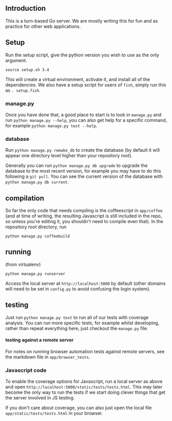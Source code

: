 ## Introduction

This is a turn-based Go server. We are mostly writing this for fun and as
practice for other web applications.

## Setup

Run the setup script, give the python version you wish to use as the only
argument.

    source setup.sh 3.4

This will create a virtual environment, activate it, and install all of the
dependencies. We also have a setup script for users of `fish`, simply run
this as `. setup.fish`.

### manage.py

Once you have done that, a good place to start is to look in `manage.py` and
run `python manage.py --help`, you can also get help for a specific command,
for example `python manage.py test --help`.

### database

Run `python manage.py remake_db` to create the database (by default it will
appear one directory level higher than your repository root).

Generally you can run `python manage.py db upgrade` to upgrade the database to
the most recent version, for example you may have to do this following a
`git pull`. You can see the current version of the database with
`python manage.py db current`.

## compilation

So far the only code that needs compiling is the coffeescript in `app/coffee`
(and at time of writing, the resulting Javascript is still included in the
repo, so unless you're editing it, you shouldn't need to compile even that).
In the repository root directory, run

    python manage.py coffeebuild

## running

(from virtualenv)

    python manage.py runserver

Access the local server at `http://localhost:5000` by default (other domains
will need to be set in `config.py` to avoid confusing the login system).


## testing

Just run `python manage.py test` to run all of our tests with coverage analysis.
You can run more specific tests, for example whilst developing, rather than
repeat everything here, just checkout the `manage.py` file.


#### testing against a remote server

For notes on running browser automation tests against remote servers, see the
markdown file in `app/browser_tests`.

### Javascript code

To enable the coverage options for Javascript, run a local server as above and
open `http://localhost:5000/static/tests/tests.html`.  This may later become
the only way to run the tests if we start doing clever things that get the
server involved in JS testing.

If you don't care about coverage, you can also just open the local file
`app/static/tests/tests.html` in your browser.
